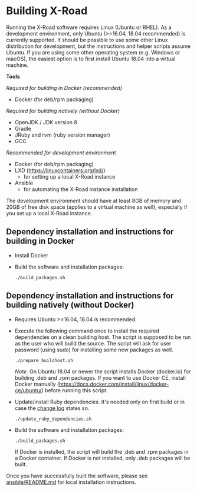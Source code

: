 # Building X-Road

Running the X-Road software requires Linux (Ubuntu or RHEL). As a development environment,  only Ubuntu (>=16.04, 18.04 recommended) is currently supported. It should be possible to use some other Linux distribution for development, but the instructions and helper scripts assume Ubuntu. If you are using some other operating system (e.g. Windows or macOS), the easiest option is to first install Ubuntu 18.04 into a virtual machine.

**Tools**

*Required for building in Docker (recommended)*
* Docker (for deb/rpm packaging)

*Required for building natively (without Docker)*
* OpenJDK / JDK version 8
* Gradle
* JRuby and rvm (ruby version manager)
* GCC

*Recommended for development environment*
* Docker (for deb/rpm packaging)
* LXD (https://linuxcontainers.org/lxd/)
  * for setting up a local X-Road instance
* Ansible
  * for automating the X-Road instance installation

The development environment should have at least 8GB of memory and 20GB of free disk space (applies to a virtual machine as well), especially if you set up a local X-Road instance.

## Dependency installation and instructions for building in Docker

* Install Docker

* Build the software and installation packages:

    `./build_packages.sh`

## Dependency installation and instructions for building natively (without Docker)

* Requires Ubuntu >=16.04, 18.04 is recommended.

* Execute the following command once to install the required dependencies on a clean building host. The script is supposed to be run as the user who will build the source. The script will ask for user password (using sudo) for installing some new packages as well.

    `./prepare_buildhost.sh`

    *Note*. On Ubuntu 18.04 or newer the script installs Docker (docker.io) for building .deb and .rpm packages. If you want to use Docker CE, install Docker manually (<https://docs.docker.com/install/linux/docker-ce/ubuntu/>) before running this script.

* Update/install Ruby dependencies. It's needed only on first build or in case the [change log](../CHANGELOG.md) states so.

    `./update_ruby_dependencies.sh`

* Build the software and installation packages:

    `./build_packages.sh`

    If Docker is installed, the script will build the .deb and .rpm packages in a Docker container. If Docker is not installed, only .deb packages will be built.

Once you have successfully built the software, please see [ansible/README.md](../ansible/README.md) for local installation instructions.
